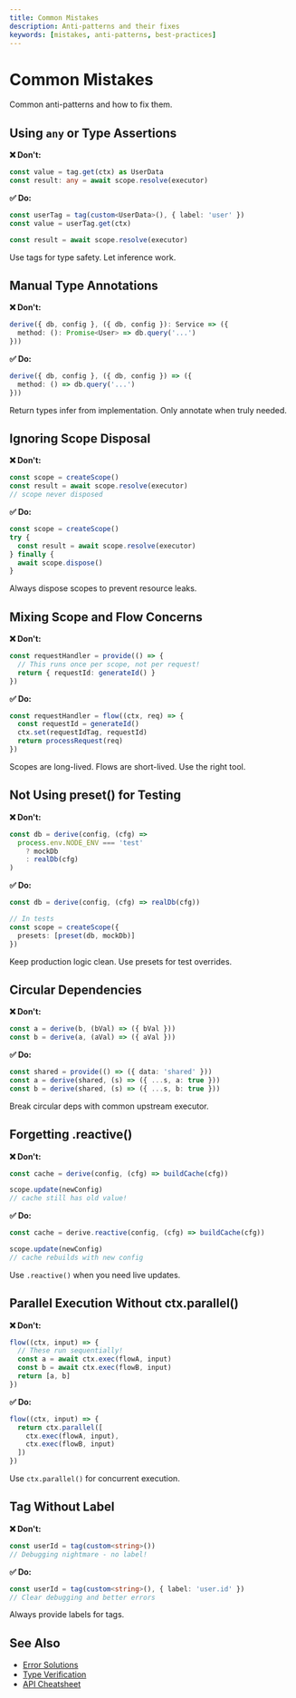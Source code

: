 ```yaml
---
title: Common Mistakes
description: Anti-patterns and their fixes
keywords: [mistakes, anti-patterns, best-practices]
---
```


# Common Mistakes

Common anti-patterns and how to fix them.

## Using `any` or Type Assertions

**❌ Don't:**
```typescript
const value = tag.get(ctx) as UserData
const result: any = await scope.resolve(executor)
```

**✅ Do:**
```typescript
const userTag = tag(custom<UserData>(), { label: 'user' })
const value = userTag.get(ctx)

const result = await scope.resolve(executor)
```

Use tags for type safety. Let inference work.

## Manual Type Annotations

**❌ Don't:**
```typescript
derive({ db, config }, ({ db, config }): Service => ({
  method: (): Promise<User> => db.query('...')
}))
```

**✅ Do:**
```typescript
derive({ db, config }, ({ db, config }) => ({
  method: () => db.query('...')
}))
```

Return types infer from implementation. Only annotate when truly needed.

## Ignoring Scope Disposal

**❌ Don't:**
```typescript
const scope = createScope()
const result = await scope.resolve(executor)
// scope never disposed
```

**✅ Do:**
```typescript
const scope = createScope()
try {
  const result = await scope.resolve(executor)
} finally {
  await scope.dispose()
}
```

Always dispose scopes to prevent resource leaks.

## Mixing Scope and Flow Concerns

**❌ Don't:**
```typescript
const requestHandler = provide(() => {
  // This runs once per scope, not per request!
  return { requestId: generateId() }
})
```

**✅ Do:**
```typescript
const requestHandler = flow((ctx, req) => {
  const requestId = generateId()
  ctx.set(requestIdTag, requestId)
  return processRequest(req)
})
```

Scopes are long-lived. Flows are short-lived. Use the right tool.

## Not Using preset() for Testing

**❌ Don't:**
```typescript
const db = derive(config, (cfg) =>
  process.env.NODE_ENV === 'test'
    ? mockDb
    : realDb(cfg)
)
```

**✅ Do:**
```typescript
const db = derive(config, (cfg) => realDb(cfg))

// In tests
const scope = createScope({
  presets: [preset(db, mockDb)]
})
```

Keep production logic clean. Use presets for test overrides.

## Circular Dependencies

**❌ Don't:**
```typescript
const a = derive(b, (bVal) => ({ bVal }))
const b = derive(a, (aVal) => ({ aVal }))
```

**✅ Do:**
```typescript
const shared = provide(() => ({ data: 'shared' }))
const a = derive(shared, (s) => ({ ...s, a: true }))
const b = derive(shared, (s) => ({ ...s, b: true }))
```

Break circular deps with common upstream executor.

## Forgetting .reactive()

**❌ Don't:**
```typescript
const cache = derive(config, (cfg) => buildCache(cfg))

scope.update(newConfig)
// cache still has old value!
```

**✅ Do:**
```typescript
const cache = derive.reactive(config, (cfg) => buildCache(cfg))

scope.update(newConfig)
// cache rebuilds with new config
```

Use `.reactive()` when you need live updates.

## Parallel Execution Without ctx.parallel()

**❌ Don't:**
```typescript
flow((ctx, input) => {
  // These run sequentially!
  const a = await ctx.exec(flowA, input)
  const b = await ctx.exec(flowB, input)
  return [a, b]
})
```

**✅ Do:**
```typescript
flow((ctx, input) => {
  return ctx.parallel([
    ctx.exec(flowA, input),
    ctx.exec(flowB, input)
  ])
})
```

Use `ctx.parallel()` for concurrent execution.

## Tag Without Label

**❌ Don't:**
```typescript
const userId = tag(custom<string>())
// Debugging nightmare - no label!
```

**✅ Do:**
```typescript
const userId = tag(custom<string>(), { label: 'user.id' })
// Clear debugging and better errors
```

Always provide labels for tags.

## See Also

- [Error Solutions](./error-solutions.md)
- [Type Verification](./type-verification.md)
- [API Cheatsheet](./api-cheatsheet.md)
